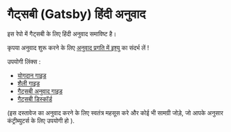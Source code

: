 
# गैट्सबी (Gatsby) हिंदी अनुवाद

इस रेपो में गैट्सबी के लिए हिंदी अनुवाद समाविष्ट है। 

कृपया अनुवाद शुरू करने के लिए [अनुवाद प्रगति में इश्यु](https://github.com/gatsbyjs/gatsby-hi/issues/1) का संदर्भ लें  !

उपयोगी लिंक्स :

* [योगदान गाइड](/contibuting.md)
* [शैली गाइड](/style-guide.md)
* [गैट्सबी अनुवाद गाइड](https://www.gatsbyjs.org/contributing/gatsby-docs-translation-guide/)
* [गैट्सबी डिस्कॉर्ड ](https://gatsby.dev/discord)

(इस दस्तावेज का अनुवाद करने के लिए स्वतंत्र महसूस करे और कोई भी सामग्री जोड़े, जो आपके अनुसार कंट्रीब्युटर्स के लिए उपयोगी हो ).
